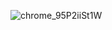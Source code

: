 ![chrome_95P2iiSt1W](https://github.com/user-attachments/assets/fb1a5e7e-1ece-4574-a8bb-51466d06fe87)
